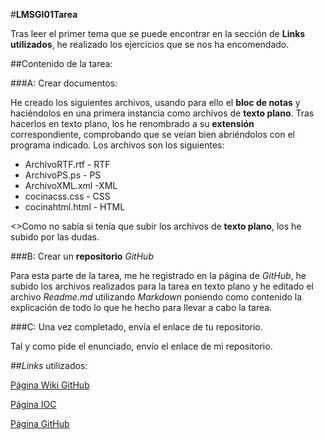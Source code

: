 #**LMSGI01Tarea**

Tras leer el primer tema que se puede encontrar en la sección de **Links utilizados**, he realizado los ejercicios que se nos ha encomendado.

##Contenido de la tarea:

###A: Crear documentos:

He creado los siguientes archivos, usando para ello el **bloc de notas** y haciéndolos en una primera instancia como archivos de **texto plano**. Tras hacerlos en texto plano, los he renombrado a su **extensión** correspondiente, comprobando que se veían bien abriéndolos con el programa indicado. Los archivos son los siguientes:

+ ArchivoRTF.rtf - RTF
+ ArchivoPS.ps - PS
+ ArchivoXML.xml -XML
+ cocinacss.css - CSS
+ cocinahtml.html - HTML

<>Como no sabía si tenía que subir los archivos de **texto plano**, los he subido por las dudas.

###B: Crear un **repositorio** *GitHub*

Para esta parte de la tarea, me he registrado en la página de *GitHub*, he subido los archivos realizados para la tarea en texto plano y he editado el archivo *Readme.md* utilizando *Markdown* poniendo como contenido la explicación de todo lo que he hecho para llevar a cabo la tarea.

###C: Una vez completado, envía el enlace de tu repositorio.

Tal y como pide el enunciado, envío el enlace de mi repositorio.

##*Links* utilizados:

[Página Wiki GitHub](https://ca.wikipedia.org/wiki/GitHub)

[Página IOC](http://ioc.xtec.cat/materials/FP/Materials/2251_ASIX/ASIX_2251_M04/web/html/WebContent/u1/a1/continguts.html)

[Página GitHub](https://github.com/)

